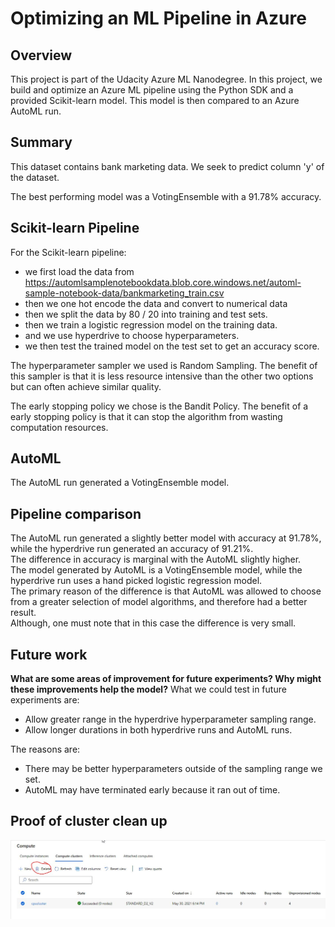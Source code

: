 # Optimizing an ML Pipeline in Azure

## Overview
This project is part of the Udacity Azure ML Nanodegree.
In this project, we build and optimize an Azure ML pipeline using the Python SDK and a provided Scikit-learn model.
This model is then compared to an Azure AutoML run.

## Summary
This dataset contains bank marketing data. We seek to predict column 'y' of the dataset.

The best performing model was a VotingEnsemble with a 91.78% accuracy.

## Scikit-learn Pipeline
For the Scikit-learn pipeline:
- we first load the data from https://automlsamplenotebookdata.blob.core.windows.net/automl-sample-notebook-data/bankmarketing_train.csv
- then we one hot encode the data and convert to numerical data
- then we split the data by 80 / 20 into training and test sets.
- then we train a logistic regression model on the training data.
- and we use hyperdrive to choose hyperparameters.
- we then test the trained model on the test set to get an accuracy score.

The hyperparameter sampler we used is Random Sampling. The benefit of this sampler is that it is less resource intensive than the other two options but can often achieve similar quality.

The early stopping policy we chose is the Bandit Policy. The benefit of a early stopping policy is that it can stop the algorithm from wasting computation resources.  

## AutoML
The AutoML run generated a VotingEnsemble model.

## Pipeline comparison
The AutoML run generated a slightly better model with accuracy at 91.78%, while the hyperdrive run generated an accuracy of 91.21%.  
The difference in accuracy is marginal with the AutoML slightly higher.  
The model generated by AutoML is a VotingEnsemble model, while the hyperdrive run uses a hand picked logistic regression model.  
The primary reason of the difference is that AutoML was allowed to choose from a greater selection of model algorithms, and therefore had a better result.  
Although, one must note that in this case the difference is very small.

## Future work
**What are some areas of improvement for future experiments? Why might these improvements help the model?**
What we could test in future experiments are:
- Allow greater range in the hyperdrive hyperparameter sampling range.
- Allow longer durations in both hyperdrive runs and AutoML runs.

The reasons are:
- There may be better hyperparameters outside of the sampling range we set.
- AutoML may have terminated early because it ran out of time.

## Proof of cluster clean up
![Screenshot of compute cluster marked for deletion](sss/cc_del.JPG "Screenshot of compute cluster marked for deletion")
